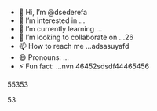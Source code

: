 - 👋 Hi, I’m @dsederefa
- 👀 I’m interested in ...
- 🌱 I’m currently learning ...
- 💞️ I’m looking to collaborate on ...26
- 📫 How to reach me ...adsasuyafd
- 😄 Pronouns: ...
- ⚡ Fun fact: ...nvn
46452sdsdf44465456
<!---sdsdfgrgrzazaaz
dsederefa/dsederefa is a ✨ special ✨ repository because its `README.md` (this file) appears on your GitHuasfb profile.456sdf
You can click the Preview link to take a look at your changes.dfgdf
--->55353
53
